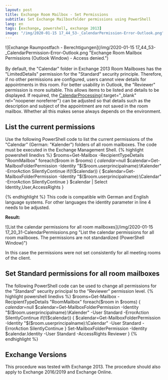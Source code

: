 ```yaml
---
layout: post
title: Exchange Room Mailbox - Set Permissions
subtitle: Set Exchange Mailboxfolder permissions using PowerShell
lang: en
tags: [exchange, powershell, exchange 2013]
image: "/img/2020-01-15 17_44_53-_CalendarPermission-Error-Outlook.png"
---
```

![Exchange Raumpostfach - Berechtigungen](/img/2020-01-15 17_44_53-_CalendarPermission-Error-Outlook.png "Exchange Room Mailbox Permissions (Outlook Window) - Access denied.") <br /><br />
By default, the "Calendar" folder in Exchange 2013 Room Mailboxes has the "LimitedDetails" permission for the "Standard" security principle. Therefore, if no other permissions are configured, users cannot view details for appointments in this room. For better usability in Outlook, the "Reviewer" permission is more suitable. This allows items to be listed and details to be displayed. If required, the [CalendarProcessing](https://docs.microsoft.com/en-us/powershell/module/exchange/mailboxes/set-calendarprocessing?view=exchange-ps){:target="_blank" rel="noopener noreferrer"} can be adjusted so that details such as the description and subject of the appointment are not saved in the room mailbox. Whether all this makes sense always depends on the environment.

## List the current permissions
Use the following PowerShell code to list the current permissions of the "Calendar" (German: "Kalender") folders of all room mailboxes. The code must be executed in the Exchange Management Shell.
{% highlight powershell linedivs %}
$rooms=Get-Mailbox -RecipientTypeDetails "RoomMailbox"
foreach($room in $rooms) {
	$calendar=$null
	$calendar=Get-MailboxFolderPermission -Identity "$($room.userprincipalname):\Kalender" -ErrorAction SilentlyContinue
	if(!($calendar)) {
		$calendar=Get-MailboxFolderPermission -Identity "$($room.userprincipalname):\Calendar" -ErrorAction SilentlyContinue
	}
	$calendar | Select Identity,User,AccessRights
}

{% endhighlight %}
This code is compatible with German and English language systems. For other languages the identity parameter in line 4 needs to be adjusted.

**Result:**

![List the calendar permissions for all room mailboxes](/img/2020-01-15 17_20_31-CalendarPermissions.png "List the calendar permissions for all room mailboxes. The permissions are not standardized (PowerShell Window)")

In this case the permissions were not set consistently for all meeting rooms of the client. 

## Set Standard permissions for all room mailboxes
The following PowerShell code can be used to change all permissions for the "Standard" security principal to the "Reviewer" permission level.
{% highlight powershell linedivs %}
$rooms=Get-Mailbox -RecipientTypeDetails "RoomMailbox"
foreach($room in $rooms) {
	$calendar=$null
	$calendar=Get-MailboxFolderPermission -Identity "$($room.userprincipalname):\Kalender" -User Standard -ErrorAction SilentlyContinue
	if(!($calendar)) {
		$calendar=Get-MailboxFolderPermission -Identity "$($room.userprincipalname):\Calendar" -User Standard -ErrorAction SilentlyContinue
	}
	Set-MailboxFolderPermission -Identity $calendar.Identity -User Standard -AccessRights Reviewer
}
{% endhighlight %}

## Exchange Versions
This procedure was tested with Exchange 2013. The procedure should also apply to Exchange 2016/2019 and Exchange Online.

